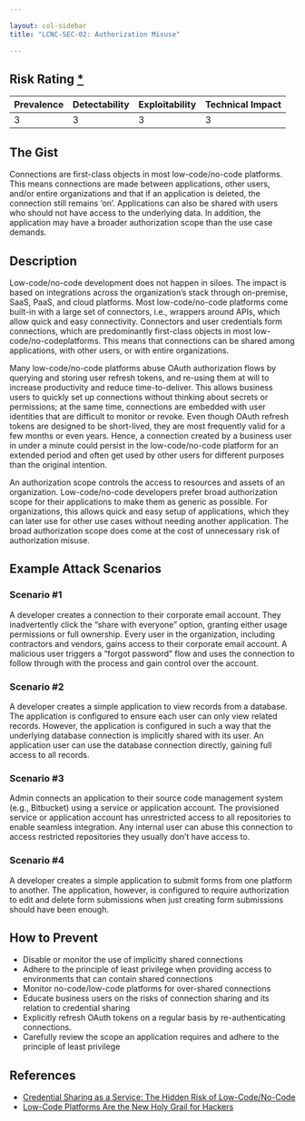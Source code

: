 ```yaml
---

layout: col-sidebar
title: "LCNC-SEC-02: Authorization Misuse"

---
```


## Risk Rating [*](https://owasp.org/www-project-top-ten/2017/Note_About_Risks)

| Prevalence | Detectability | Exploitability | Technical Impact |
| --- | --- | --- | --- |
| 3 | 3 | 3 | 3 |

## The Gist

Connections are first-class objects in most low-code/no-code platforms. This means connections are made between applications, other users, and/or entire organizations and that if an application is deleted, the connection still remains ‘on’. Applications can also be shared with users who should not have access to the underlying data. In addition, the application may have a broader authorization scope than the use case demands.

## Description

Low-code/no-code development does not happen in siloes. The impact is based on integrations across the organization’s stack through on-premise, SaaS, PaaS, and cloud platforms. Most low-code/no-code platforms come built-in with a large set of connectors, i.e., wrappers around APIs, which allow quick and easy connectivity. Connectors and user credentials form connections, which are predominantly first-class objects in most low-code/no-codeplatforms. This means that connections can be shared among applications, with other users, or with entire organizations.

Many low-code/no-code platforms abuse OAuth authorization flows by querying and storing user refresh tokens, and re-using them at will to increase productivity and reduce time-to-deliver. This allows business users to quickly set up connections without thinking about secrets or permissions; at the same time, connections are embedded with user identities that are difficult to monitor or revoke. Even though OAuth refresh tokens are designed to be short-lived, they are most frequently valid for a few months or even years. Hence, a connection created by a business user in under a minute could persist in the low-code/no-code platform for an extended period and often get used by other users for different purposes than the original intention.

An authorization scope controls the access to resources and assets of an organization. Low-code/no-code developers prefer broad authorization scope for their applications to make them as generic as possible. For organizations, this allows quick and easy setup of applications, which they can later use for other use cases without needing another application. The broad authorization scope does come at the cost of unnecessary risk of authorization misuse.

## Example Attack Scenarios

### Scenario #1

A developer creates a connection to their corporate email account. They inadvertently click the “share with everyone” option, granting either usage permissions or full ownership. Every user in the organization, including contractors and vendors, gains access to their corporate email account. A malicious user triggers a “forgot password” flow and uses the connection to follow through with the process and gain control over the account.

### Scenario #2

A developer creates a simple application to view records from a database. The application is configured to ensure each user can only view related records. However, the application is configured in such a way that the underlying database connection is implicitly shared with its user. An application user can use the database connection directly, gaining full access to all records.

### Scenario #3

Admin connects an application to their source code management system (e.g., Bitbucket) using a service or application account. The provisioned service or application account has unrestricted access to all repositories to enable seamless integration. Any internal user can abuse this connection to access restricted repositories they usually don’t have access to.

### Scenario #4

A developer creates a simple application to submit forms from one platform to another. The application, however, is configured to require authorization to edit and delete form submissions when just creating form submissions should have been enough.

## How to Prevent

- Disable or monitor the use of implicitly shared connections
- Adhere to the principle of least privilege when providing access to environments that can contain shared connections
- Monitor no-code/low-code platforms for over-shared connections
- Educate business users on the risks of connection sharing and its relation to credential sharing
- Explicitly refresh OAuth tokens on a regular basis by re-authenticating connections.
- Carefully review the scope an application requires and adhere to the principle of least privilege


## References

- [Credential Sharing as a Service: The Hidden Risk of Low-Code/No-Code](https://www.darkreading.com/dr-tech/credential-sharing-as-a-service-hidden-risk-of-low-code-no-code)
- [Low-Code Platforms Are the New Holy Grail for Hackers](https://www.zenity.io/blog/why-are-low-code-platforms-becoming-the-new-holy-grail-of-cyberattackers/)
